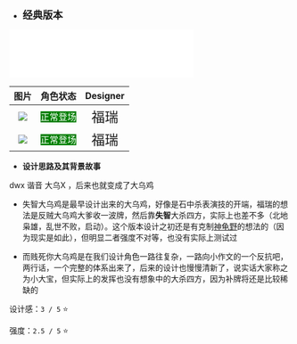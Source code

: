 * **<font size="4">经典版本</font>**

<iframe 
    frameborder="no" border="0" marginwidth="0" 
    marginheight="0" width=330 height=86 
    src="//music.163.com/outchain/player?type=2&id=2139329168&auto=0&height=66">
</iframe>

|          图片          | 角色状态                                                                 |         Designer         |
|:--------------------:|----------------------------------------------------------------------|:------------------------:|
| ![](pic/07/x07A.png) | <font style="background: green" color = white size = "3">正常登场</font> | <font size="5">福瑞</font> |
| ![](pic/07/x07B.png) | <font style="background: green" color = white size = "3">正常登场</font> | <font size="5">福瑞</font> |

* **设计思路及其背景故事**

dwx 谐音 大乌X ，后来也就变成了大乌鸡

* 失智大乌鸡是最早设计出来的大乌鸡，好像是石中杀表演技的开端，福瑞的想法是反贼大乌鸡大爹收一波牌，然后靠**失智**大杀四方，实际上也差不多（北地枭雄，乱世不败，启动）。这个版本设计之初还是有克制[神龟野](10郭烨.md)的想法的（因为现实是如此），但明显二者强度不对等，也没有实际上测试过

* 而贱死你大乌鸡是在我们设计角色一路往复杂，一路向小作文的一个反抗吧，两行话，一个完整的体系出来了，后来的设计也慢慢清新了，说实话大家称之为小大宝，但实际上的发挥也没有想象中的大杀四方，因为补牌将还是比较稀缺的

设计感：``3 / 5`` ⭐

强度：``2.5 / 5`` ⭐